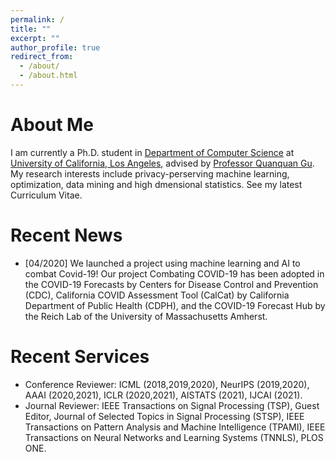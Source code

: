 ```yaml
---
permalink: /
title: ""
excerpt: ""
author_profile: true
redirect_from: 
  - /about/
  - /about.html
---
```


# About Me
I am currently a Ph.D. student in [Department of Computer Science](https://www.cs.ucla.edu/) at [University of California, Los Angeles](https://www.ucla.edu/), advised by [Professor Quanquan Gu](http://web.cs.ucla.edu/~qgu/). My research interests include privacy-perserving machine learning, optimization, data mining and high dmensional statistics. See my latest Curriculum Vitae.


# Recent News
* [04/2020] We launched a project using machine learning and AI to combat Covid-19! Our project Combating COVID-19 has been adopted in the COVID-19 Forecasts by Centers for Disease Control and Prevention (CDC), California COVID Assessment Tool (CalCat) by California Department of Public Health (CDPH), and the COVID-19 Forecast Hub by the Reich Lab of the University of Massachusetts Amherst.

# Recent Services
* Conference Reviewer: ICML (2018,2019,2020), NeurIPS (2019,2020), AAAI (2020,2021), ICLR (2020,2021), AISTATS (2021), IJCAI (2021).
* Journal Reviewer: IEEE Transactions on Signal Processing (TSP), Guest Editor, Journal of Selected Topics in Signal Processing (STSP), IEEE Transactions on Pattern Analysis and Machine Intelligence (TPAMI), IEEE Transactions on Neural Networks and Learning Systems (TNNLS), PLOS ONE.
